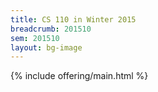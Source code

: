 ```yaml
---
title: CS 110 in Winter 2015
breadcrumb: 201510
sem: 201510
layout: bg-image
---
```

{% include offering/main.html %}
